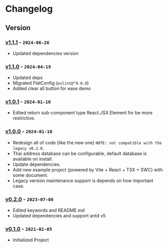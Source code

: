 # Changelog

## Version

### [v1.1.1] - `2024-06-26`

- Updated dependencies version

### [v1.1.0] - `2024-04-19`

- Updated deps
- Migrated FlatConfig (`eslint@^9.0.0`)
- Added clear all button for ease demo

### [v1.0.1] - `2024-01-10`

- Edited return sub-component type React.JSX.Element for be more restrictive.

### [v1.0.0] - `2024-01-10`

- Redesign all of code (like the new one) `NOTE: not compatible with the legacy v0.2.0`.
- Thai address database can be configurable, default database is available on install.
- Update dependencies.
- Add new example project (powered by Vite + React + TSX + SWC) with some document.
- Legacy version maintenance support is depends on how important case.

### [v0.2.0] - `2023-07-06`

- Edited keywords and README.md
- Updated dependencies and support antd v5

### [v0.1.0] - `2021-02-05`

- Initialized Project

[v1.1.1]: https://github.com/buildingwatsize/thai-address-autocomplete-react/releases/tag/v1.1.1
[v1.1.0]: https://github.com/buildingwatsize/thai-address-autocomplete-react/releases/tag/v1.1.0
[v1.0.1]: https://github.com/buildingwatsize/thai-address-autocomplete-react/releases/tag/v1.0.1
[v1.0.0]: https://github.com/buildingwatsize/thai-address-autocomplete-react/releases/tag/v1.0.0
[v0.2.0]: https://github.com/buildingwatsize/thai-address-autocomplete-react/releases/tag/v0.2.0
[v0.1.0]: https://github.com/buildingwatsize/thai-address-autocomplete-react/releases/tag/v0.1.0
